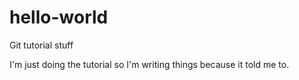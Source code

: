# hello-world
Git tutorial stuff

I'm just doing the tutorial so I'm writing things because it told me to.
